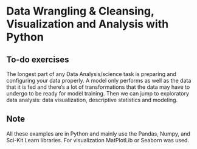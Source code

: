 # Data Wrangling & Cleansing, Visualization and Analysis with Python

## To-do exercises

The longest part of any Data Analysis/science task is preparing and configuring your data properly. A model only performs as well as the data that it is fed and there’s a lot of transformations that the data may have to undergo to be ready for model training. Then we can jump to exploratory data analysis: data visualization, descriptive statistics and modeling.

## Note

All these examples are in Python and mainly use the Pandas, Numpy, and Sci-Kit Learn libraries. For visualization MatPlotLib or Seaborn was used.